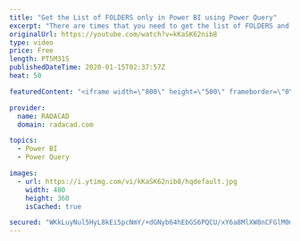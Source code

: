 ```yaml
---
title: "Get the List of FOLDERS only in Power BI using Power Query"
excerpt: "There are times that you need to get the list of FOLDERS and not just files. Of course folder itself (without considering files in it), doesn't contain data to be used for a report. However, sometimes, even the folder name might contain some useful information. The Get Data From Folder option in Power"
originalUrl: https://youtube.com/watch?v=kKaSK62nib8
type: video
price: Free
length: PT5M31S
publishedDateTime: 2020-01-15T02:37:57Z
heat: 50

featuredContent: "<iframe width=\"800\" height=\"500\" frameborder=\"0\" src=\"https://www.youtube.com/embed/kKaSK62nib8\" allow=\"accelerometer; autoplay; encrypted-media; gyroscope; picture-in-picture\" allowfullscreen></iframe>"

provider:
  name: RADACAD
  domain: radacad.com

topics:
  - Power BI
  - Power Query

images:
  - url: https://i.ytimg.com/vi/kKaSK62nib8/hqdefault.jpg
    width: 480
    height: 360
    isCached: true

secured: "WKkLuyNul5HyL8kEi5pcNmY/+dGNyb64hEbGS6PQCU/xY6a8MlXW8nCFGlM0mXq1GzHh5h3RILySMtSQ23kuEi+gWFGRWFCxYIY697YQv55/ZJFLKsGeSP1Ki2lUtz+K3mNCyfiKUhmR56E8ciUgtatjlg5a/S/NpDt1mp7wQ5DvNlXrxy66/3wmqS+CxVEWac0K16lbTF5sbJ+WKu5BbKFLVS7yVOFm2Ox4UQJ4ENCHqLLdrmup/DlxlDZYe6D2k86m/A93ZCuj1ujEL/7gy1Tx9DMHJCzEY/gakNPCYxd/C+0ARt69n1/k+bFl/eUV+7DY0bcp0gy9nFEAHIXKfcc+PB3q1JcGe+AweX/UZMNONuNFoRDJMrq542pMuoqs2aWsBburZhllnxNS7UrP6vcag+x0faznsm9BjB1bOiY=;ypVTg6F7T7TRTD1NlI/gSQ=="
---
```


